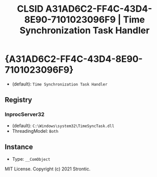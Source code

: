 ﻿---
title: "CLSID A31AD6C2-FF4C-43D4-8E90-7101023096F9 | Time Synchronization Task Handler"
excerpt: What is COM-Object CLSID A31AD6C2-FF4C-43D4-8E90-7101023096F9?
---

# {A31AD6C2-FF4C-43D4-8E90-7101023096F9}

* (default): `Time Synchronization Task Handler`

## Registry


### InprocServer32

* (default): `C:\Windows\system32\TimeSyncTask.dll`
* ThreadingModel: `Both`

## Instance

* Type: `__ComObject`

MIT License. Copyright (c) 2021 Strontic.



